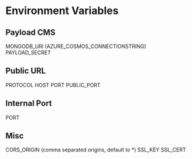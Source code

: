 # Environment Variables

## Payload CMS

MONGODB_URI (AZURE_COSMOS_CONNECTIONSTRING)
PAYLOAD_SECRET

## Public URL

PROTOCOL
HOST
PORT
PUBLIC_PORT

## Internal Port

PORT

## Misc

CORS_ORIGIN (comma separated origins, default to \*)
SSL_KEY
SSL_CERT
